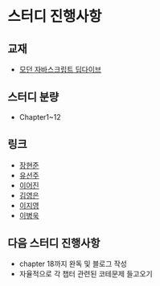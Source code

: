 # 스터디 진행사항

## 교재
- [모던 자바스크립트 딥다이브](https://www.aladin.co.kr/shop/wproduct.aspx?ItemId=251552545)

## 스터디 분량
- Chapter1~12

## 링크
- [장현준](/20221228/%EC%9E%A5%ED%98%84%EC%A4%80.md)
- [유선주](/20221228/%EC%9C%A0%EC%84%A0%EC%A3%BC.md)
- [이어진](/20221228/%EC%9D%B4%EC%96%B4%EC%A7%84.md)
- [김영은](/20221228/%EA%B9%80%EC%98%81%EC%9D%80.md)
- [이지영](/20221228/%EC%9D%B4%EC%A7%80%EC%98%81.md)
- [이병욱](/20221228/%EC%9D%B4%EB%B3%91%EC%9A%B1.md)

## 다음 스터디 진행사항
- chapter 18까지 완독 및 블로그 작성
- 자율적으로 각 챕터 관련된 코테문제 들고오기
